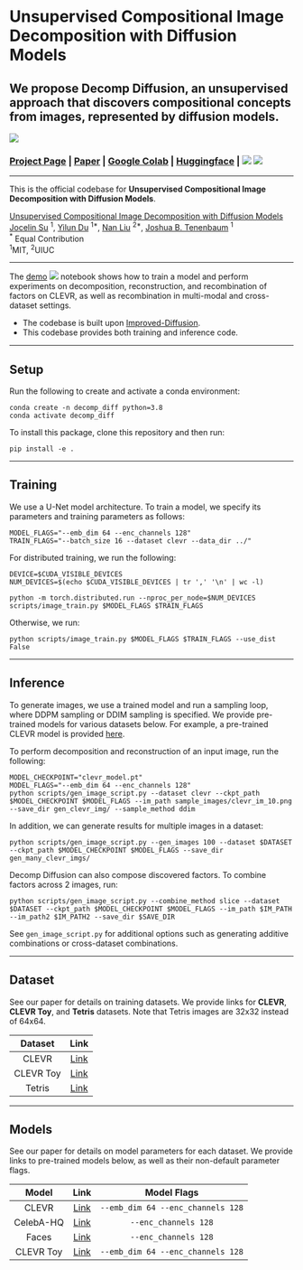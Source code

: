 # Unsupervised Compositional Image Decomposition with Diffusion Models
## We propose Decomp Diffusion, an unsupervised approach that discovers compositional concepts from images, represented by diffusion models. 

![](sample_images/teaser_denoising.gif)


### [Project Page]() | [Paper]() | [Google Colab][composable-demo] | [Huggingface][huggingface-demo] | [![][colab]][composable-demo] [![][huggingface]][huggingface-demo]

<hr>

This is the official codebase for **Unsupervised Compositional Image Decomposition with Diffusion Models**.

[Unsupervised Compositional Image Decomposition with Diffusion Models]()
    <br>
    [Jocelin Su](https://github.com/jsu27) <sup>1</sup>,
    [Yilun Du](https://yilundu.github.io) <sup>1*</sup>,
    [Nan Liu](https://nanliu.io) <sup>2*</sup>,
    [Joshua B. Tenenbaum](https://mitibmwatsonailab.mit.edu/people/joshua-tenenbaum/) <sup>1</sup>
    <br>
    <sup>*</sup> Equal Contribution
    <br>
    <sup>1</sup>MIT, <sup>2</sup>UIUC
    <br>
   

[colab]: <https://colab.research.google.com/assets/colab-badge.svg>
[huggingface]: <https://img.shields.io/badge/%F0%9F%A4%97%20Hugging%20Face-Spaces-blue>
[composable-demo]: <https://colab.research.google.com/drive/103YlXU0Pcfx7ndU2ZTozBy15fVzkhHyl?usp=sharing>
[huggingface-demo]: <https://huggingface.co/spaces/jsu27/decomp-diffusion>

--------------------------------------------------------------------------------------------------------


The [demo](notebooks/demo.ipynb) [![][colab]][composable-demo] notebook shows how to train a model and perform experiments on decomposition, reconstruction, and recombination of factors on CLEVR, as well as recombination in multi-modal and cross-dataset settings. 

* The codebase is built upon [Improved-Diffusion](https://github.com/openai/improved-diffusion).
* This codebase provides both training and inference code.
--------------------------------------------------------------------------------------------------------

## Setup

Run the following to create and activate a conda environment:
```
conda create -n decomp_diff python=3.8
conda activate decomp_diff
```
To install this package, clone this repository and then run:

```
pip install -e .
```
--------------------------------------------------------------------------------------------------------

## Training

We use a U-Net model architecture. To train a model, we specify its parameters and training parameters as follows:
```
MODEL_FLAGS="--emb_dim 64 --enc_channels 128"
TRAIN_FLAGS="--batch_size 16 --dataset clevr --data_dir ../"
```

For distributed training, we run the following:
```
DEVICE=$CUDA_VISIBLE_DEVICES
NUM_DEVICES=$(echo $CUDA_VISIBLE_DEVICES | tr ',' '\n' | wc -l)

python -m torch.distributed.run --nproc_per_node=$NUM_DEVICES scripts/image_train.py $MODEL_FLAGS $TRAIN_FLAGS
```
Otherwise, we run:
```
python scripts/image_train.py $MODEL_FLAGS $TRAIN_FLAGS --use_dist False
```

--------------------------------------------------------------------------------------------------------

## Inference 

To generate images, we use a trained model and run a sampling loop, where DDPM sampling or DDIM sampling is specified. We provide pre-trained models for various datasets below. For example, a pre-trained CLEVR model is provided [here](https://www.dropbox.com/s/bqpc3ymstz9m05z/clevr_model.pt).

To perform decomposition and reconstruction of an input image, run the following:
```
MODEL_CHECKPOINT="clevr_model.pt"
MODEL_FLAGS="--emb_dim 64 --enc_channels 128"
python scripts/gen_image_script.py --dataset clevr --ckpt_path $MODEL_CHECKPOINT $MODEL_FLAGS --im_path sample_images/clevr_im_10.png --save_dir gen_clevr_img/ --sample_method ddim
```

In addition, we can generate results for multiple images in a dataset:
```
python scripts/gen_image_script.py --gen_images 100 --dataset $DATASET --ckpt_path $MODEL_CHECKPOINT $MODEL_FLAGS --save_dir gen_many_clevr_imgs/
```

Decomp Diffusion can also compose discovered factors. To combine factors across 2 images, run:
```
python scripts/gen_image_script.py --combine_method slice --dataset $DATASET --ckpt_path $MODEL_CHECKPOINT $MODEL_FLAGS --im_path $IM_PATH --im_path2 $IM_PATH2 --save_dir $SAVE_DIR 
```

See `gen_image_script.py` for additional options such as generating additive combinations or cross-dataset combinations.

--------------------------------------------------------------------------------------------------------


## Dataset
See our paper for details on training datasets. We provide links for **CLEVR**, **CLEVR Toy**, and **Tetris** datasets. Note that Tetris images are 32x32 instead of 64x64.

| Dataset | Link | 
| :---: | :---: | 
| CLEVR | [Link](https://www.dropbox.com/s/1uk59q8aembfirp/images_clevr.tar.gz)
| CLEVR Toy | [Link](https://www.dropbox.com/s/ajtvg1fmr2xec7b/clevr_toy.zip)
| Tetris | [Link](https://www.dropbox.com/s/l0wtsfzo6mzjxls/tetris_images_32.zip)

--------------------------------------------------------------------------------------------------------

## Models
See our paper for details on model parameters for each dataset. We provide links to pre-trained models below, as well as their non-default parameter flags.

| Model | Link | Model Flags
| :---: | :---: | :---: |
| CLEVR | [Link](https://www.dropbox.com/s/bqpc3ymstz9m05z/clevr_model.pt) | `--emb_dim 64 --enc_channels 128`
| CelebA-HQ | [Link](https://www.dropbox.com/s/687wuamoud4cs9x/celeb_model.pt) | `--enc_channels 128`
| Faces | [Link](https://www.dropbox.com/s/ia1ehqtpch4b2mz/faces_model.pt) | `--enc_channels 128`
| CLEVR Toy | [Link](https://www.dropbox.com/s/f90ogyqk7siedid/toy_model.pt) | `--emb_dim 64 --enc_channels 128`

<!-- 
## Citing our Paper

If you find our code useful for your research, please consider citing 

``` 

``` -->
